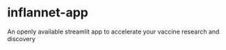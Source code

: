 # inflannet-app
An openly available streamlit app to accelerate your vaccine research and discovery 
